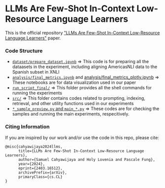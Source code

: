 # LLMs Are Few-Shot In-Context Low-Resource Language Learners

This is the official repository ["LLMs Are Few-Shot In-Context Low-Resource Language Learners"](https://arxiv.org/pdf/2403.16512) paper.

### Code Structure
- [`dataset/prepare_dataset.ipynb`](https://github.com/SamuelCahyawijaya/in-context-alignment/blob/main/dataset/prepare_dataset.ipynb) => This code is for preparing all the dataasets in the experiment, including aligning AmericasNLI data to the Spanish subset in XNLI
- [`analysis/final_metrics.ipynb`](https://github.com/SamuelCahyawijaya/in-context-alignment/blob/main/analysis/final_metrics.ipynb) and [analysis/final_metrics_plotly.ipynb](https://github.com/SamuelCahyawijaya/in-context-alignment/blob/main/analysis/final_metrics_plotly.ipynb) => These notebooks are for data visualization used in our paper
- [`run_script_final/`](https://github.com/SamuelCahyawijaya/in-context-alignment/tree/main/run_script_final) => This folder provides all the shell commands for running the experiments
- [`src/`](https://github.com/SamuelCahyawijaya/in-context-alignment/tree/main/src) => This folder contains codes related to prompting, indexing, retrieval, and other utility functions used in our experiments
- [`*_sample_preview.py` and `main_*.py`](https://github.com/SamuelCahyawijaya/in-context-alignment/tree/main) => These codes are for checking the samples and running the main experiments, respecitively.

### Citing Information
If you are inspired by our work and/or use the code in this repo, please cite:
```
@misc{cahyawijaya2024llms,
      title={LLMs Are Few-Shot In-Context Low-Resource Language Learners}, 
      author={Samuel Cahyawijaya and Holy Lovenia and Pascale Fung},
      year={2024},
      eprint={2403.16512},
      archivePrefix={arXiv},
      primaryClass={cs.CL}
}
```

